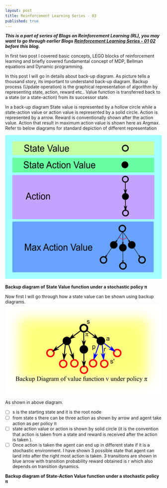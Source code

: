 ```yaml
---
layout: post
title: Reinforcement Learning Series - 03
published: true
---
```


_**This is a part of series of Blogs on Reinforcement Learning (RL), you may want to go through earlier Blogs [Reinforcement Learning Series - 01](https://baijayantaroy.github.io/baijayantaroy.github.io/Reinforcement_Learning_Series_01/)
[02](https://baijayantaroy.github.io/baijayantaroy.github.io/Reinforcement_Learning_Series_02/)
before this blog.**_

In first two post I covered basic concepts, LEGO blocks of reinforcement learning and briefly covered fundamental concept of MDP, Bellman equations and Dynamic programming.

In this post I will go in details about back-up diagram. As picture tells a thousand story, its important to understand back-up diagram. Backup process (Update operation) is the graphical representation of algorithm by representing state, action, reward etc.. Value function is transferred back to a state (or a state-action) from its successor state.

In a back-up diagram State value is represented by a hollow circle while a state-action value or action value is represented by a solid circle. Action is represented by a arrow. Reward is conventionally shown after the action value. Action that result in maximum action value is shown here as Argmax. Refer to below diagrams for standard depiction of different representation

![Backup Diagram Notation](/images/backup1.png "Backup Diagram Notation")

**Backup diagram of State Value function under a stochastic policy π**

Now first I will go through how a state value can be shown using backup diagrams.
![Backup Diagram State Value](/images/backup2.png "Backup Diagram State value")

As shown in above diagram.
  - [ ] s is the starting state and it is the root node
  - [ ] from state s there can be three action as shown by arrow and agent take action as per policy π
  - [ ] state action value or action is shown by solid circle (it is the convention that action is taken from a state and reward is received after the action is taken ).
  - [ ] Once action is taken the agent can end up in different state if it is a stochastic environment. I have shown 3 possible state that agent can land into after the right most action is taken. 3 transitions are shown in blue arrow with transition probability reward obtained is r which also depends on transition dynamics.

**Backup diagram of State-Action Value function under a stochastic policy π**
